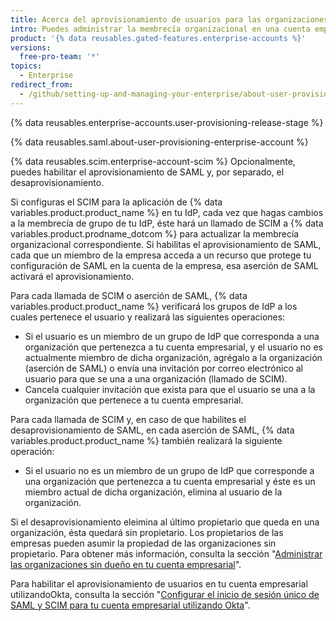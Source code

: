```yaml
---
title: Acerca del aprovisionamiento de usuarios para las organizaciones en tu cuenta empresarial
intro: Puedes administrar la membrecía organizacional en una cuenta empresarial directamente desde un proveedor de identidad (IdP).
product: '{% data reusables.gated-features.enterprise-accounts %}'
versions:
  free-pro-team: '*'
topics:
  - Enterprise
redirect_from:
  - /github/setting-up-and-managing-your-enterprise/about-user-provisioning-for-organizations-in-your-enterprise-account
---
```


{% data reusables.enterprise-accounts.user-provisioning-release-stage %}

{% data reusables.saml.about-user-provisioning-enterprise-account %}

{% data reusables.scim.enterprise-account-scim %} Opcionalmente, puedes habilitar el aprovisionamiento de SAML y, por separado, el desaprovisionamiento.

Si configuras el SCIM para la aplicación de {% data variables.product.product_name %} en tu IdP, cada vez que hagas cambios a la membrecía de grupo de tu IdP, éste hará un llamado de SCIM a {% data variables.product.prodname_dotcom %} para actualizar la membrecía organizacional correspondiente. Si habilitas el aprovisionamiento de SAML, cada que un miembro de la empresa acceda a un recurso que protege tu configuración de SAML en la cuenta de la empresa, esa aserción de SAML activará el aprovisionamiento.

Para cada llamada de SCIM o aserción de SAML, {% data variables.product.product_name %} verificará los grupos de IdP a los cuales pertenece el usuario y realizará las siguientes operaciones:

- Si el usuario es un miembro de un grupo de IdP que corresponda a una organización que pertenezca a tu cuenta empresarial, y el usuario no es actualmente miembro de dicha organización, agrégalo a la organización (aserción de SAML) o envía una invitación por correo electrónico al usuario para que se una a una organización (llamado de SCIM).
- Cancela cualquier invitación que exista para que el usuario se una a la organización que pertenece a tu cuenta empresarial.

Para cada llamada de SCIM y, en caso de que habilites el desaprovisionamiento de SAML, en cada aserción de SAML, {% data variables.product.product_name %} también realizará la siguiente operación:

- Si el usuario no es un miembro de un grupo de IdP que corresponde a una organización que pertenezca a tu cuenta empresarial y éste es un miembro actual de dicha organización, elimina al usuario de la organización.

Si el desaprovisionamiento eleimina al último propietario que queda en una organización, ésta quedará sin propietario. Los propietarios de las empresas pueden asumir la propiedad de las organizaciones sin propietario. Para obtener más información, consulta la sección "[Administrar las organizaciones sin dueño en tu cuenta empresarial](/github/setting-up-and-managing-your-enterprise/managing-unowned-organizations-in-your-enterprise-account)".

Para habilitar el aprovisionamiento de usuarios en tu cuenta empresarial utilizandoOkta, consulta la sección "[Configurar el inicio de sesión único de SAML y SCIM para tu cuenta empresarial utilizando Okta](/github/setting-up-and-managing-your-enterprise/configuring-saml-single-sign-on-and-scim-for-your-enterprise-account-using-okta)".
